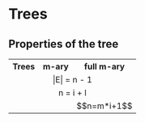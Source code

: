 # Trees
## Properties of the tree

<table style="margin-left: auto; margin-right: auto;">
    <tr>
        <th style="text-align:center;">Trees</th>
        <th style="text-align:center;">m-ary</th>
        <th style="text-align:center;">full m-ary</th>
    </tr>
    <tr>
        <td colspan="3" style="text-align:center;">|E| = n - 1</td>
    </tr>
    <tr>
        <td colspan="3" style="text-align:center;">n = i + l</td>
    </tr>
    <tr>
        <td></td>
        <td></td>
        <td style="text-align:center;">$$n=m*i+1$$</td>
    </tr>
</table>